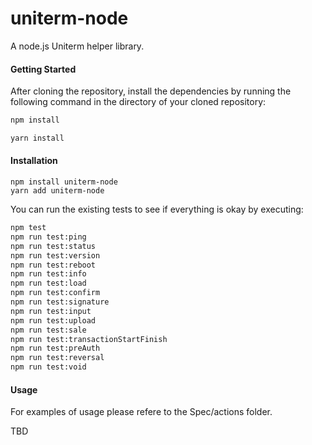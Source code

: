 # uniterm-node

A node.js Uniterm helper library.


#### Getting Started

After cloning the repository, install the dependencies by running the following command in the directory of your cloned repository:

```bash
npm install

yarn install
```

#### Installation

```
npm install uniterm-node
yarn add uniterm-node
```

You can run the existing tests to see if everything is okay by executing: 

```bash
npm test
npm run test:ping
npm run test:status
npm run test:version
npm run test:reboot
npm run test:info
npm run test:load
npm run test:confirm
npm run test:signature
npm run test:input
npm run test:upload
npm run test:sale
npm run test:transactionStartFinish
npm run test:preAuth
npm run test:reversal
npm run test:void
```

#### Usage

For examples of usage please refere to the Spec/actions folder.

TBD